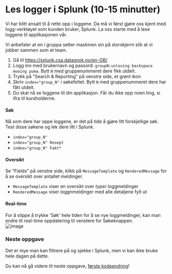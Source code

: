 # Les logger i Splunk (10-15 minutter)

Vi har blitt ansatt til å rette opp i loggene. Da må vi først gjøre oss kjent med 
logg-verktøyet som kunden bruker, Splunk.
La oss starte med å lese loggene til applikasjonen vår. 

Vi anbefaler at en i gruppa setter maskinen sin på storskjerm slik at vi jobber sammen som et team.

1. Gå til https://splunk.csa.datasnok.no/en-GB/
2. Logg inn med brukernavn og passord: `groupN:unloving backspace mooing puma`. Bytt `N` med gruppenummeret dere fikk utdelt.
3. Trykk på "Search & Reporting" på venstre side, et grønt ikon
4. Skriv `index="group_N"` i søkefeltet. Bytt `N` med gruppenummeret dere har fått utdelt.
5. Du skal nå se loggene til din applikasjon. Får du ikke opp noen ting, si ifra til kursholderne. 

#### Søk
Nå som dere har oppe loggene, er det på tide å gjøre litt forskjellige søk. 
Test disse søkene og lek dere litt i Splunk.

* `index="group_N" `
* `index="group_N" Resept`
* `index="group_N" Fakt*`

#### Oversikt
Se "Fields" på venstre side, klikk på `MessageTemplate` og `RenderedMessage` for å se oversikt over antallet meldinger.
* `MessageTemplate` viser en oversikt over *typer* loggmeldinger 
* `RenderedMessage` viser loggnmeldinger med alle detaljene fylt ut

#### Real-time
For å slippe å trykke 'Søk' hele tiden for å se nye loggmeldinger, kan man endre til real-time oppdatering til venstere for Søkeknappen.  \
![image](https://user-images.githubusercontent.com/4437745/230628582-4c503ee0-f3df-4ca0-b5e3-8ffe92484ba3.png)


### Neste oppgave
Det er mye man kan filtrere på og sjekke i Splunk, men vi kan ikke bruke hele dagen på dette. 

Du kan nå gå videre til neste oppgave, [første kodeendring](./3_ping.md)!

